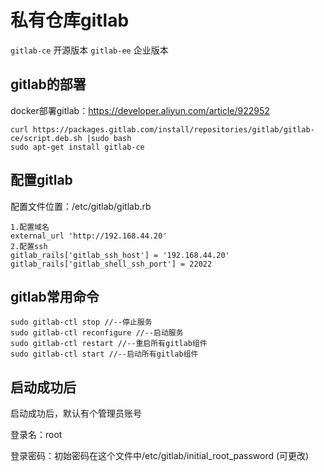 # 私有仓库gitlab
`gitlab-ce` 开源版本
`gitlab-ee` 企业版本
## gitlab的部署
docker部署gitlab：https://developer.aliyun.com/article/922952
```
curl https://packages.gitlab.com/install/repositories/gitlab/gitlab-ce/script.deb.sh |sudo bash
sudo apt-get install gitlab-ce
```
## 配置gitlab
配置文件位置：/etc/gitlab/gitlab.rb
```
1.配置域名
external_url 'http://192.168.44.20'
2.配置ssh
gitlab_rails['gitlab_ssh_host'] = '192.168.44.20'
gitlab_rails['gitlab_shell_ssh_port'] = 22022
```

## gitlab常用命令
```
sudo gitlab-ctl stop //--停止服务
sudo gitlab-ctl reconfigure //--启动服务
sudo gitlab-ctl restart //--重启所有gitlab组件
sudo gitlab-ctl start //--启动所有gitlab组件
```
## 启动成功后
启动成功后，默认有个管理员账号

登录名：root

登录密码：初始密码在这个文件中/etc/gitlab/initial_root_password (可更改)

